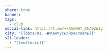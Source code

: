 ```yaml
---
share: true
banner: 
tags:
  - club
social-link: https://t.me/+xh5mWHY_KhA0ZWIy
city: "[[data/01. 🏕️Кампусы/Ярославль]]"
s21-leader:
  - "[[mutteric]]"
---
```


